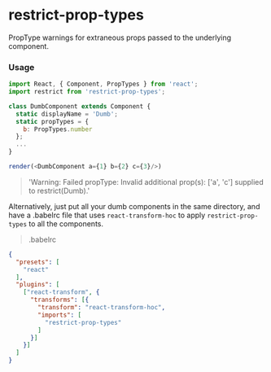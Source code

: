 # restrict-prop-types

PropType warnings for extraneous props passed to the underlying component.

### Usage

```js
import React, { Component, PropTypes } from 'react';
import restrict from 'restrict-prop-types';

class DumbComponent extends Component {
  static displayName = 'Dumb';
  static propTypes = {
    b: PropTypes.number
  };
  ...
}

render(<DumbComponent a={1} b={2} c={3}/>)
```

> 'Warning: Failed propType: Invalid additional prop(s): ['a', 'c'] supplied to restrict(Dumb).'

Alternatively, just put all your dumb components in the same directory, and have a .babelrc file that uses `react-transform-hoc` to apply `restrict-prop-types` to all the components.

> .babelrc
```json
{
  "presets": [
    "react"
  ],
  "plugins": [
    ["react-transform", {
      "transforms": [{
        "transform": "react-transform-hoc",
        "imports": [
          "restrict-prop-types"
        ]
      }]
    }]
  ]
}
```
